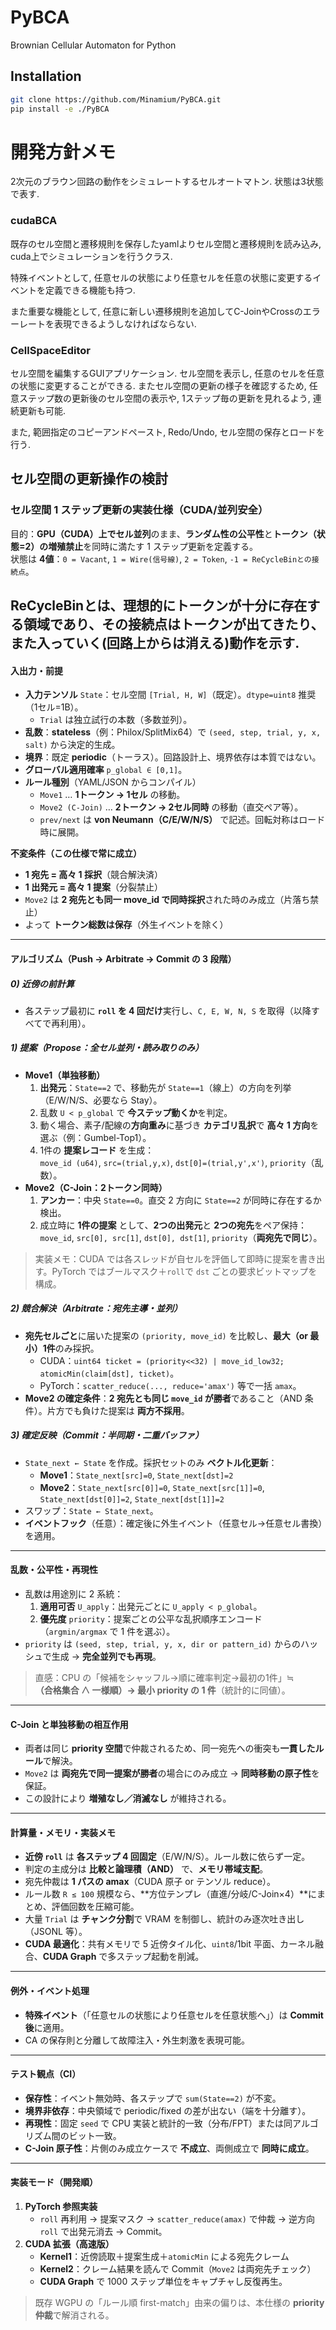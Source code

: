 # PyBCA
Brownian Cellular Automaton for Python

## Installation
```bash
git clone https://github.com/Minamium/PyBCA.git
pip install -e ./PyBCA
```

# 開発方針メモ

2次元のブラウン回路の動作をシミュレートするセルオートマトン. 状態は3状態で表す.


### cudaBCA
既存のセル空間と遷移規則を保存したyamlよりセル空間と遷移規則を読み込み, cuda上でシミュレーションを行うクラス.

特殊イベントとして, 任意セルの状態により任意セルを任意の状態に変更するイベントを定義できる機能も持つ.

また重要な機能として, 任意に新しい遷移規則を追加してC-JoinやCrossのエラーレートを表現できるようしなければならない.

### CellSpaceEditor
セル空間を編集するGUIアプリケーション. セル空間を表示し, 任意のセルを任意の状態に変更することができる.
またセル空間の更新の様子を確認するため, 任意ステップ数の更新後のセル空間の表示や, 1ステップ毎の更新を見れるよう, 連続更新も可能.

また, 範囲指定のコピーアンドペースト, Redo/Undo, セル空間の保存とロードを行う.

## セル空間の更新操作の検討

### セル空間 1 ステップ更新の実装仕様（CUDA/並列安全）

目的：**GPU（CUDA）上でセル並列**のまま、**ランダム性の公平性**と**トークン（状態=2）の増殖禁止**を同時に満たす 1 ステップ更新を定義する。  
状態は **4値**：`0 = Vacant`, `1 = Wire(信号線)`, `2 = Token`, `-1 = ReCycleBinとの接続点`。

ReCycleBinとは、理想的にトークンが十分に存在する領域であり、その接続点はトークンが出てきたり、また入っていく(回路上からは消える)動作を示す.
---

#### 入出力・前提

- **入力テンソル** `State`：セル空間 `[Trial, H, W]`（既定）。`dtype=uint8` 推奨（1セル=1B）。  
  - `Trial` は独立試行の本数（多数並列）。  
- **乱数**：**stateless**（例：Philox/SplitMix64）で `(seed, step, trial, y, x, salt)` から決定的生成。  
- **境界**：既定 **periodic**（トーラス）。回路設計上、境界依存は本質ではない。  
- **グローバル適用確率** `p_global ∈ [0,1]`。  
- **ルール種別**（YAML/JSON からコンパイル）  
  - `Move1` … **1トークン → 1セル** の移動。  
  - `Move2 (C-Join)` … **2トークン → 2セル同時** の移動（直交ペア等）。  
  - `prev/next` は **von Neumann（C/E/W/N/S）** で記述。回転対称はロード時に展開。

**不変条件（この仕様で常に成立）**
- **1 宛先 = 高々 1 採択**（競合解決済）  
- **1 出発元 = 高々 1 提案**（分裂禁止）  
- `Move2` は **2 宛先とも同一 move_id で同時採択**された時のみ成立（片落ち禁止）  
- よって **トークン総数は保存**（外生イベントを除く）

---

#### アルゴリズム（Push → Arbitrate → Commit の 3 段階）

##### 0) 近傍の前計算
- 各ステップ最初に **`roll` を 4 回だけ**実行し、`C, E, W, N, S` を取得（以降すべてで再利用）。

##### 1) 提案（Propose：全セル並列・読み取りのみ）
- **Move1（単独移動）**
  1. **出発元**：`State==2` で、移動先が `State==1`（線上）の方向を列挙（E/W/N/S、必要なら Stay）。  
  2. 乱数 `U < p_global` で **今ステップ動くか**を判定。  
  3. 動く場合、素子/配線の**方向重み**に基づき **カテゴリ乱択**で **高々 1 方向**を選ぶ（例：Gumbel-Top1）。  
  4. 1件の **提案レコード** を生成：  
     `move_id (u64)`, `src=(trial,y,x)`, `dst[0]=(trial,y',x')`, `priority`（乱数）。
- **Move2（C-Join：2トークン同時）**
  1. **アンカー**：中央 `State==0`。直交 2 方向に `State==2` が同時に存在するか検出。  
  2. 成立時に **1件の提案** として、**2つの出発元**と **2つの宛先**をペア保持：  
     `move_id`, `src[0], src[1]`, `dst[0], dst[1]`, `priority`（**両宛先で同じ**）。

> 実装メモ：CUDA では各スレッドが自セルを評価して即時に提案を書き出す。PyTorch ではブールマスク＋`roll`で `dst` ごとの要求ビットマップを構成。

##### 2) 競合解決（Arbitrate：宛先主導・並列）
- **宛先セルごと**に届いた提案の `(priority, move_id)` を比較し、**最大（or 最小）1件**のみ採択。  
  - CUDA：`uint64 ticket = (priority<<32) | move_id_low32; atomicMin(claim[dst], ticket)`。  
  - PyTorch：`scatter_reduce(..., reduce='amax')` 等で一括 `amax`。  
- **Move2 の確定条件**：**2 宛先とも同じ `move_id` が勝者**であること（AND 条件）。片方でも負けた提案は **両方不採用**。

##### 3) 確定反映（Commit：半同期・二重バッファ）
- `State_next ← State` を作成。採択セットのみ **ベクトル化更新**：
  - **Move1**：`State_next[src]=0`, `State_next[dst]=2`  
  - **Move2**：`State_next[src[0]]=0`, `State_next[src[1]]=0`, `State_next[dst[0]]=2`, `State_next[dst[1]]=2`  
- スワップ：`State ← State_next`。  
- **イベントフック**（任意）：確定後に外生イベント（任意セル→任意セル書換）を適用。

---

#### 乱数・公平性・再現性

- 乱数は用途別に 2 系統：
  1) **適用可否** `U_apply`：出発元ごとに `U_apply < p_global`。  
  2) **優先度** `priority`：提案ごとの公平な乱択順序エンコード（`argmin/argmax` で 1 件を選ぶ）。  
- `priority` は `(seed, step, trial, y, x, dir or pattern_id)` からのハッシュで生成 → **完全並列でも再現**。

> 直感：CPU の「候補をシャッフル→順に確率判定→最初の1件」≒  
> **（合格集合 ∧ 一様順）→ 最小 priority の 1 件**（統計的に同値）。

---

#### C-Join と単独移動の相互作用

- 両者は同じ **priority 空間**で仲裁されるため、同一宛先への衝突も**一貫したルール**で解決。  
- `Move2` は **両宛先で同一提案が勝者**の場合にのみ成立 → **同時移動の原子性**を保証。  
- この設計により **増殖なし／消滅なし** が維持される。

---

#### 計算量・メモリ・実装メモ

- **近傍 `roll`** は **各ステップ 4 回固定**（E/W/N/S）。ルール数に依らず一定。  
- 判定の主成分は **比較と論理積（AND）** で、**メモリ帯域支配**。  
- 宛先仲裁は **1 パスの amax**（CUDA 原子 or テンソル reduce）。  
- ルール数 `R ≤ 100` 規模なら、**方位テンプレ（直進/分岐/C-Join×4）**にまとめ、評価回数を圧縮可能。  
- 大量 `Trial` は **チャンク分割**で VRAM を制御し、統計のみ逐次吐き出し（JSONL 等）。  
- **CUDA 最適化**：共有メモリで 5 近傍タイル化、`uint8`/1bit 平面、カーネル融合、**CUDA Graph** で多ステップ起動を削減。

---

#### 例外・イベント処理

- **特殊イベント**（「任意セルの状態により任意セルを任意状態へ」）は **Commit 後**に適用。  
- CA の保存則と分離して故障注入・外生刺激を表現可能。

---

#### テスト観点（CI）

- **保存性**：イベント無効時、各ステップで `sum(State==2)` が不変。  
- **境界非依存**：中央領域で periodic/fixed の差が出ない（端を十分離す）。  
- **再現性**：固定 `seed` で CPU 実装と統計的一致（分布/FPT）または同アルゴリズム間のビット一致。  
- **C-Join 原子性**：片側のみ成立ケースで **不成立**、両側成立で **同時に成立**。

---

#### 実装モード（開発順）

1. **PyTorch 参照実装**  
   - `roll` 再利用 → 提案マスク → `scatter_reduce(amax)` で仲裁 → 逆方向 `roll` で出発元消去 → Commit。  
2. **CUDA 拡張（高速版）**  
   - **Kernel1**：近傍読取＋提案生成＋`atomicMin` による宛先クレーム  
   - **Kernel2**：クレーム結果を読んで Commit（`Move2` は両宛先チェック）  
   - **CUDA Graph** で 1000 ステップ単位をキャプチャし反復再生。

> 既存 WGPU の「ルール順 first-match」由来の偏りは、本仕様の **priority 仲裁**で解消される。
